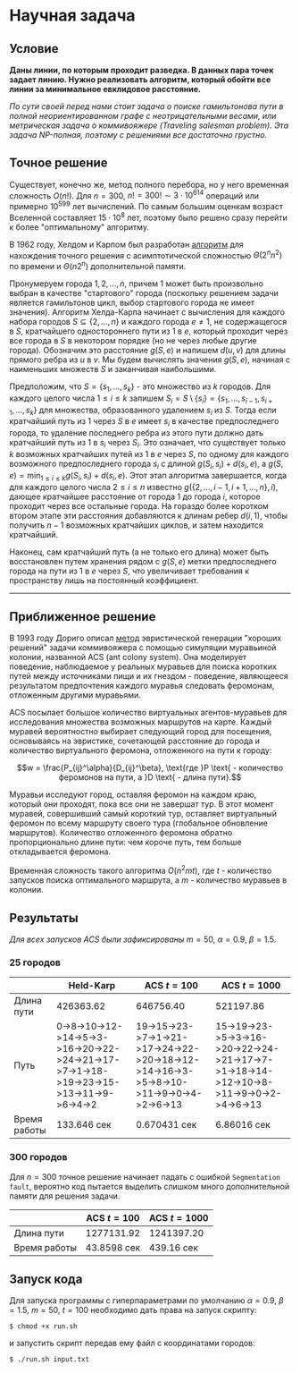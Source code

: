 # Научная задача
## Условие
**Даны линии, по которым проходит разведка. В данных пара точек задает линию. Нужно реализовать алгоритм, который обойти все линии за минимальное евклидовое расстояние.**

*По сути своей перед нами стоит задача о поиске гамильтонова пути в полной неориентированном графе с неотрицательными весами, или метрическая задача о коммивояжере (Traveling salesman problem). Эта задача NP-полная, поэтому с решениями все достаточно грустно.*

## Точное решение
Существует, конечно же, метод полного перебора, но у него временная сложность $O(n!)$. Для $n = 300$, $n! = 300! \sim 3 \cdot 10^{614}$ операций или примерно $10^{599}$ лет вычислений. По самым большим оценкам возраст Вселенной составляет $15 \cdot 10^8$ лет, поэтому было решено сразу перейти к более "оптимальному" алгоритму.

В 1962 году, Хелдом и Карпом был разработан [алгоритм](https://jurnalinternasional.wordpress.com/wp-content/uploads/2011/01/dpsequencing.pdf) для нахождения точного решения с асимптотической сложностью $\Theta(2^n n^2)$ по времени и $\Theta(n2^n)$ дополнительной памяти.

Пронумеруем города $1, 2, \dots, n$, причем $1$ может быть произвольно выбран в качестве "стартового" города (поскольку решением задачи является гамильтонов цикл, выбор стартового города не имеет значения). Алгоритм Хелда-Карпа начинает с вычисления для каждого набора городов $S \subseteq \{2, \dots, n\}$ и каждого города $e \neq 1$, не содержащегося в $S$, кратчайшего одностороннего пути из $1$ в $e$, который проходит через все города в $S$ в некотором порядке (но не через любые другие города). Обозначим это расстояние $g(S, e)$ и напишем $d(u, v)$ для длины прямого ребра из $u$ в $v$. Мы будем вычислять значения $g(S, e)$, начиная с наименьших множеств $S$ и заканчивая наибольшими.

Предположим, что $S=\{s_1,\dots,s_k\}$ - это множество из $k$ городов. Для каждого целого числа $1 \leq i \leq k$ запишем $S_i=S\setminus\{s_i\}=\{s_1,\dots,s_{i-1},s_{i+1},\dots,s_k\}$ для множества, образованного удалением $s_i$ из $S$. Тогда если кратчайший путь из $1$ через $S$ в $e$ имеет $s_i$ в качестве предпоследнего города, то удаление последнего ребра из этого пути должно дать кратчайший путь из $1$ в $s_i$ через $S_i$. Это означает, что существует только $k$ возможных кратчайших путей из $1$ в $e$ через $S$, по одному для каждого возможного предпоследнего города $s_i$ с длиной $g(S_i,s_i)+d(s_i,e)$, а $g(S,e)=\min_{1\leq i\leq k} g(S_i,s_i)+d(s_i,e)$.
Этот этап алгоритма завершается, когда для каждого целого числа $2\leq i\leq n$ известно $g(\{2,\dots,i-1,i+1,\dots,n\},i)$, дающее кратчайшее расстояние от города $1$ до города $i$, которое проходит через все остальные города. На гораздо более коротком втором этапе эти расстояния добавляются к длинам ребер $d(i,1)$, чтобы получить $n-1$ возможных кратчайших циклов, и затем находится кратчайший.

Наконец, сам кратчайший путь (а не только его длина) может быть восстановлен путем хранения рядом с $g(S,e)$ метки предпоследнего города на пути из $1$ в $e$ через $S$, что увеличивает требования к пространству лишь на постоянный коэффициент.

****
## Приближенное решение
В 1993 году Дориго описал [метод](https://www.sciencedirect.com/science/article/pii/S0303264797017085) эвристической генерации "хороших решений" задачи коммивояжера с помощью симуляции муравьиной колонии, названной ACS (ant colony system). Она моделирует поведение, наблюдаемое у реальных муравьев для поиска коротких путей между источниками пищи и их гнездом - поведение, являющееся результатом предпочтения каждого муравья следовать феромонам, отложенным другими муравьями.

ACS посылает большое количество виртуальных агентов-муравьев для исследования множества возможных маршрутов на карте. Каждый муравей вероятностно выбирает следующий город для посещения, основываясь на эвристике, сочетающей расстояние до города и количество виртуального феромона, отложенного на пути к городу:

$$w = \frac{P_{ij}^\alpha}{D_{ij}^\beta}, \text{где }P \text{ - количество феромонов на пути, а }D \text{ - длина пути}.$$

Муравьи исследуют город, оставляя феромон на каждом краю, который они проходят, пока все они не завершат тур. В этот момент муравей, совершивший самый короткий тур, оставляет виртуальный феромон по всему маршруту своего тура (глобальное обновление маршрутов). Количество отложенного феромона обратно пропорционально длине пути: чем короче путь, тем больше откладывается феромона.

Временная сложность такого алгоритма $O(n^2 mt)$, где $t$ - количество запусков поиска оптимального маршрута, а $m$ - количество муравьев в колонии.

## Результаты
*Для всех запусков ACS были зафиксированы* $m = 50$, $\alpha = 0.9$, $\beta = 1.5$.
### $25$ городов
|<!-- -->|Held-Karp|ACS $t = 100$|ACS $t = 1000$|
|---|---|---|---|
|Длина пути|426363.62|646756.40|521197.86|
|Путь|0->8->10->12->14->5->3->16->20->22->24->21->17->7->1->18->19->23->15->13->11->9->6->4->2|19->15->23->7->1->21->17->24->22->20->18->12->14->16->3->5->8->10->11->9->0->4->2->6->13|15->19->23->5->3->16->20->22->24->21->17->7->1->18->14->12->10->8->11->9->0->2->4->6->13|
|Время работы|133.646 сек|0.670431 сек|6.86016 сек|

### $300$ городов
Для $n = 300$ точное решение начинает падать с ошибкой `Segmentation fault`, вероятно код пытается выделить слишком много дополнительной памяти для решения задачи.

|<!-- -->|ACS $t = 100$|ACS $t = 1000$|
|---|---|---|
|Длина пути|1277131.92|1241397.20|
|Время работы|43.8598 сек|439.16 сек|
<!-- 69 37 263 55 102 203 136 222 133 298 293 106 177 287 235 71 116 206 234 166 35 78 256 231 49 233 66 161 98 153 296 68 156 26 40 6 214 165 31 123 50 290 252 193 169 80 198 112 75 43 237 23 285 10 217 152 85 186 212 201 199 33 240 254 276 105 149 48 221 250 192 2 179 121 215 113 87 295 286 65 73 46 185 288 12 11 64 142 19 96 95 282 239 280 15 175 16 264 289 151 129 197 230 273 13 223 261 101 184 39 172 176 47 74 200 76 54 220 242 44 141 83 299 249 258 42 63 1 67 125 32 36 114 180 24 77 137 53 241 190 196 0 294 118 218 269 209 274 143 14 187 150 131 154 202 4 104 38 130 260 132 111 182 248 255 208 108 72 97 86 100 189 226 245 159 135 119 145 270 253 225 228 56 107 167 243 219 88 5 89 236 265 162 120 155 284 148 124 160 34 45 246 41 139 110 259 51 18 9 291 277 3 146 144 126 157 251 195 90 27 205 268 62 99 158 147 170 278 17 25 174 204 232 91 138 79 140 163 292 279 281 82 210 272 173 207 213 262 247 188 227 20 92 122 29 8 267 61 52 81 58 297 266 216 224 28 178 30 117 238 57 275 211 171 7 22 257 271 94 244 60 229 70 109 59 127 84 164 283 194 103 93 134 181 128 183 168 21 191 115  -->

<!-- 187 29 277 68 156 218 236 265 141 294 276 107 196 241 243 71 116 206 234 167 14 143 252 210 73 272 79 140 135 147 297 43 98 17 53 15 151 289 21 121 58 291 247 193 166 109 180 24 111 33 182 59 287 7 231 235 63 172 183 195 176 45 250 221 188 85 152 49 256 269 254 0 127 70 229 132 88 293 296 114 94 30 244 285 10 76 50 174 153 145 178 283 194 279 13 168 19 142 288 64 106 177 215 251 11 157 126 26 137 77 120 162 56 22 200 74 48 160 191 34 131 89 290 204 238 35 78 1 67 133 46 41 139 205 39 69 179 28 208 122 115 2 282 92 212 267 159 245 219 72 190 161 155 217 224 27 184 9 128 263 90 108 214 202 130 123 61 52 81 119 20 227 38 104 4 124 149 100 189 253 266 99 57 249 197 237 171 101 5 95 230 165 154 209 223 284 274 118 60 25 40 268 62 103 117 175 18 47 16 280 298 3 169 148 80 198 203 144 146 84 216 270 54 65 220 93 211 233 23 42 275 258 299 125 201 32 36 75 295 271 260 96 226 242 105 225 228 261 281 170 278 112 102 248 55 8 262 186 87 44 91 292 246 207 199 83 164 129 158 264 31 232 192 181 12 51 259 163 136 255 37 273 113 97 185 213 6 138 286 222 110 82 239 173 86 134 66 240 257 150 -->

## Запуск кода
Для запуска программы с гиперпараметрами по умолчанию $\alpha = 0.9$, $\beta = 1.5$, $m = 50$, $t = 100$ необходимо дать права на запуск скрипту:
```console
$ chmod +x run.sh
```
и запустить скрипт передав ему файл с координатами городов:
```console
$ ./run.sh input.txt
```
